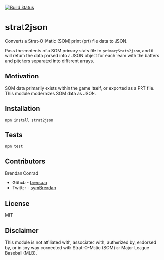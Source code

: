 [![Build Status](https://travis-ci.org/brencon/strat2json.svg?branch=master)](https://travis-ci.org/brencon/strat2json)

# strat2json
Converts a Strat-O-Matic (SOM) print (prt) file data to JSON.

Pass the contents of a SOM primary stats file to `primaryStats2json`, and it will return the data parsed into a JSON object for each team with the batters and pitchers separated into different arrays.

## Motivation

SOM data primarily exists within the game itself, or exported as a PRT file. This module modernizes SOM data as JSON.

## Installation

`npm install strat2json`

## Tests

`npm test`

## Contributors

Brendan Conrad 
* Github - [brencon](https://github.com/brencon)
* Twitter - [symBrendan](https://twitter.com/symBrendan)

## License

MIT

## Disclaimer

This module is not affiliated with, associated with, authorized by, endorsed by, or in any way connected with Strat-O-Matic (SOM) or Major League Baseball (MLB).
